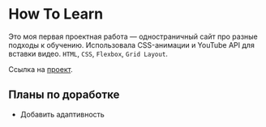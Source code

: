 # How To Learn

Это моя первая проектная работа — одностраничный сайт про разные подходы к обучению.
Использовала CSS-анимации и YouTube API для вставки видео.
`HTML`, `CSS`, `Flexbox`, `Grid Layout`.

Ссылка на [проект](https://irinaais.github.io/how-to-learn/).

## Планы по доработке
* Добавить адаптивность
